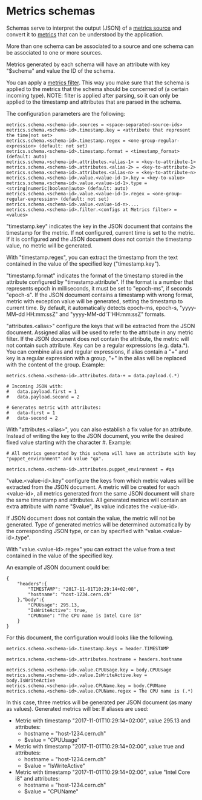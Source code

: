 # Metrics schemas

Schemas serve to interpret the output (JSON) of a [metrics source](metric-sources.md) and convert it to [metrics](metrics.md) that can be understood by the application. 

More than one schema can be associated to a source and one schema can be associated to one or more sources.

Metrics generated by each schema will have an attribute with key "$schema" and value the ID of the schema.

You can apply a [metrics filter](metrics-filter.md). This way you make sure that the schema is applied to the metrics that the schema should be concerned of (a certain incoming type).
NOTE: filter is applied after parsing, so it can only be applied to the timestamp and attributes that are parsed in the schema. 

The configuration parameters are the following:

```
metrics.schema.<schema-id>.sources = <space-separated-source-ids>
metrics.schema.<schema-id>.timestamp.key = <attribute that represent the time|not set>
metrics.schema.<schema-id>.timestamp.regex = <one-group-regular-expression> (default: not set)
metrics.schema.<schema-id>.timestamp.format = <timestamp_format> (default: auto)
metrics.schema.<schema-id>.attributes.<alias-1> = <key-to-attribute-1>
metrics.schema.<schema-id>.attributes.<alias-2> = <key-to-attribute-2>
metrics.schema.<schema-id>.attributes.<alias-n> = <key-to-attribute-n>
metrics.schema.<schema-id>.value.<value-id-1>.key = <key-to-value>
metrics.schema.<schema-id>.value.<value-id-1>.type = <string|numeric|boolean|auto> (default: auto)
metrics.schema.<schema-id>.value.<value-id-1>.regex = <one-group-regular-expression> (default: not set)
metrics.schema.<schema-id>.value.<value-id-n>....
metrics.schema.<schema-id>.filter.<configs at Metrics filter> = <values>
```

"timestamp.key" indicates the key in the JSON document that contains the timestamp for the metric. If not configured, current time is set to the metric. If it is configured and the JSON document does not contain the timestamp value, no metric will be generated.

With "timestamp.regex", you can extract the timestamp from the text contained in the value of the specified key ("timestamp.key").

"timestamp.format" indicates the format of the timestamp stored in the attribute configured by "timestamp.attribute". If the format is a number that represents epoch in milliseconds, it must be set to "epoch-ms", if seconds "epoch-s". If the JSON document contains a timestamp with wrong format, metric with exception value will be generated, setting the timestamp to current time. By default, it automatically detects epoch-ms, epoch-s, "yyyy-MM-dd HH:mm:ssZ" and "yyyy-MM-dd'T'HH:mm:ssZ" formats.

"attributes.&lt;alias>" configure the keys that will be extracted from the JSON document.
Assigned alias will be used to refer to the attribute in any metric filter.
If the JSON document does not contain the attribute, the metric will not contain such attribute.
Key can be a regular expressions (e.g. data.*). You can combine alias and regular expressions, if alias contain a "+" and key is a regular expression with a group, "+" in the alias will be replaced with the content of the group. Example:

```
metrics.schema.<schema-id>.attributes.data-+ = data.payload.(.*)

# Incoming JSON with:
#   data.payload.first = 1
#   data.payload.second = 2

# Generates metric with attributes:
#   data-first = 1
#   data-second = 2
```

With "attributes.&lt;alias>", you can also establish a fix value for an attribute. Instead of writing the key to the JSON document, you write the desired fixed value starting with the character #. Example:

```
# All metrics generated by this schema will have an attribute with key "puppet_environment" and value "qa".

metrics.schema.<schema-id>.attributes.puppet_environment = #qa
```

"value.&lt;value-id>.key" configure the keys from which metric values will be extracted from the JSON document. A metric will be created for each &lt;value-id>, all metrics generated from the same JSON document will share the same timestamp and attributes. All generated metrics will contain an extra attribute with name "$value", its value indicates the &lt;value-id>. 

If JSON document does not contain the value, the metric will not be generated. Type of generated metrics will be determined automatically by the corresponding JSON type, or can by specified with "value.&lt;value-id>.type".

With "value.&lt;value-id>.regex" you can extract the value from a text contained in the value of the specified key.

An example of JSON document could be:

```
{
	"headers":{
		"TIMESTAMP": "2017-11-01T10:29:14+02:00",
		"hostname": "host-1234.cern.ch"
	},"body":{
		"CPUUsage": 295.13,
		"IsWriteActive": true,
		"CPUName": "The CPU name is Intel Core i8"
	}
}
```

For this document, the configuration would looks like the following.

```
metrics.schema.<schema-id>.timestamp.keys = header.TIMESTAMP

metrics.schema.<schema-id>.attributes.hostname = headers.hostname

metrics.schema.<schema-id>.value.CPUUsage.key = body.CPUUsage
metrics.schema.<schema-id>.value.IsWriteActive.key = body.IsWriteActive
metrics.schema.<schema-id>.value.CPUName.key = body.CPUName
metrics.schema.<schema-id>.value.CPUName.regex = The CPU name is (.*)
```

In this case, three metrics will be generated per JSON document (as many as values). Generated metrics will be:
If aliases are used:
* Metric with timestamp "2017-11-01T10:29:14+02:00", value 295.13 and attributes:
  * hostname = "host-1234.cern.ch"
  * $value = "CPUUsage"
* Metric with timestamp "2017-11-01T10:29:14+02:00", value true and attributes:
  * hostname = "host-1234.cern.ch"
  * $value = "IsWriteActive"
* Metric with timestamp "2017-11-01T10:29:14+02:00", value "Intel Core i8" and attributes:
  * hostname = "host-1234.cern.ch"
  * $value = "CPUName"
